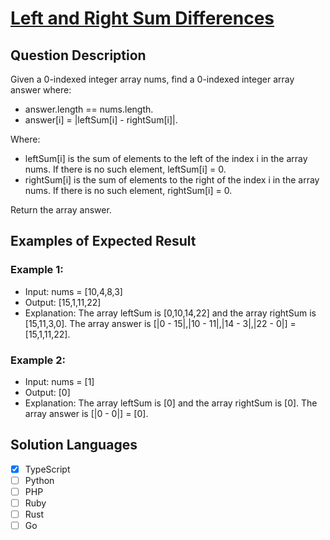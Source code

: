 # [Left and Right Sum Differences](https://leetcode.com/problems/left-and-right-sum-differences/description/)

## Question Description

Given a 0-indexed integer array nums, find a 0-indexed integer array answer where:

- answer.length == nums.length.
- answer[i] = |leftSum[i] - rightSum[i]|.

Where:

- leftSum[i] is the sum of elements to the left of the index i in the array nums. If there is no such element, leftSum[i] = 0.
- rightSum[i] is the sum of elements to the right of the index i in the array nums. If there is no such element, rightSum[i] = 0.

Return the array answer.

## Examples of Expected Result

### Example 1:

- Input: nums = [10,4,8,3]
- Output: [15,1,11,22]
- Explanation: The array leftSum is [0,10,14,22] and the array rightSum is [15,11,3,0].
  The array answer is [|0 - 15|,|10 - 11|,|14 - 3|,|22 - 0|] = [15,1,11,22].

### Example 2:

- Input: nums = [1]
- Output: [0]
- Explanation: The array leftSum is [0] and the array rightSum is [0].
  The array answer is [|0 - 0|] = [0].

## Solution Languages

- [x] TypeScript
- [ ] Python
- [ ] PHP
- [ ] Ruby
- [ ] Rust
- [ ] Go
